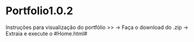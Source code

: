 # Portfolio1.0.2

Instruções para visualização do portfólio >>
-> Faça o download do .zip
-> Extraia e execute o #Home.html#
